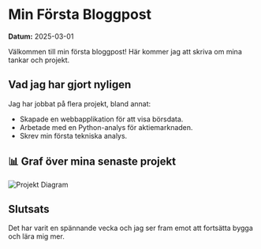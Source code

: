 # Min Första Bloggpost

**Datum:** 2025-03-01

Välkommen till min första bloggpost! Här kommer jag att skriva om mina tankar och projekt.

## Vad jag har gjort nyligen

Jag har jobbat på flera projekt, bland annat:

- Skapade en webbapplikation för att visa börsdata.
- Arbetade med en Python-analys för aktiemarknaden.
- Skrev min första tekniska analys.

## 📊 Graf över mina senaste projekt

![Projekt Diagram](../images/projekt_chart.png)

## Slutsats

Det har varit en spännande vecka och jag ser fram emot att fortsätta bygga och lära mig mer.


